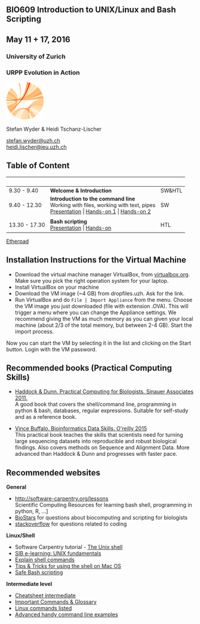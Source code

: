 ## BIO609 Introduction to UNIX/Linux and Bash Scripting 

## May 11 + 17, 2016


### University of Zurich
### URPP Evolution in Action
![URPP logo](Logo_URPP_kl2.png)

Stefan Wyder & Heidi Tschanz-Lischer

stefan.wyder@uzh.ch  
heidi.lischer@ieu.uzh.ch


## Table of Content


&nbsp;   | &nbsp; | &nbsp;
-------- | --- | --- 
9.30 - 9.40 | **Welcome & Introduction** | SW&HTL
9.40 - 12.30 | **Introduction to the command line** <br /> Working with files, working with text, pipes <br /> [Presentation](LinuxBash.pdf)  \| [Hands-on 1](Hands-on_unix_Part1.md) \| [Hands-on 2](Hands-on_unix_Part2.md) | SW
 | |
13.30 - 17.30 | **Bash scripting** <br /> [Presentation](BashScripting.pdf) \| [Hands-on](Exercises_BashScripting.pdf) | HTL


[Etherpad](https://public.etherpad-mozilla.org/p/BIO609_2016)


## Installation Instructions for the Virtual Machine

- Download the virtual machine manager VirtualBox, from [virtualbox.org](https://www.virtualbox.org/). Make sure you pick the right operation system for your laptop. 
- Install VirtualBox on your machine
- Download the VM image (~4 GB) from dropfiles.uzh. Ask for the link.
- Run VirtualBox and do `File | Import Appliance` from the menu. Choose the VM image you just downloaded (file with extension .OVA). This will trigger a menu where you can change the Appliance settings. We recommend giving the VM as much memory as you can given your local machine (about 2/3 of the total memory, but between 2-4 GB). Start the import process.

Now you can start the VM by selecting it in the list and clicking on the Start button. Login with the VM password. 


## Recommended books (Practical Computing Skills)

- [Haddock & Dunn. Practical Computing for Biologists. Sinauer Associates 2011.](http://practicalcomputing.org)  
  A good book that covers the shell/command line, programming in python & bash, databases, regular expressions. 
  Suitable for self-study and as a reference book.

- [Vince Buffalo. Bioinformatics Data Skills. O'reilly 2015](http://shop.oreilly.com/product/0636920030157.do)  
  This practical book teaches the skills that scientists need for turning large sequencing datasets into reproducible and robust biological findings.
  Also covers methods on Sequence and Alignment Data. 
  More advanced than Haddock & Dunn and progresses with faster pace.


## Recommended websites

**General**  
- <http://software-carpentry.org/lessons>  
  Scientific Computing Resources for learning bash shell, programming in python, R, …]  
- [BioStars](https://www.biostars.org/) for questions about biocomputing and scripting for biologists  
- [stackoverflow](http://stackoverflow.com/) for questions related to coding

**Linux/Shell**  
- Software Carpentry tutorial - [The Unix shell](http://swcarpentry.github.io/shell-novice)   
- [SIB e-learning: UNIX fundamentals](http://edu.isb-sib.ch/pluginfile.php/2878/mod_resource/content/3/couselab-html/content.html)  
- [Explain shell commands](http://explainshell.com/)   
- [Tips & Tricks for using the shell on Mac OS](http://furbo.org/2014/09/03/the-terminal/)  
- [Safe Bash scripting](http://robertmuth.blogspot.ch/2012/08/better-bash-scripting-in-15-minutes.html)

**Intermediate level**  
- [Cheatsheet intermediate](http://www.cheatography.com/davechild/cheat-sheets/linux-command-line/pdf/)  
- [Important Commands & Glossary](http://swcarpentry.github.io/shell-novice/reference.html)  
- [Linux commands listed](http://www.gnu.org/software/coreutils/manual/coreutils.html)  
- [Advanced handy command line examples](http://www.commandlinefu.com/)  
